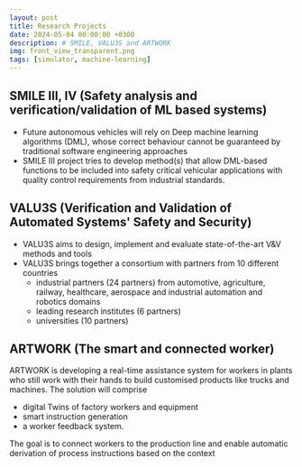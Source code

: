 ```yaml
---
layout: post
title: Research Projects
date: 2024-05-04 00:00:00 +0300
description: # SMILE, VALU3S and ARTWORK​
img: front_view_transparent.png
tags: [simulator, machine-learning]
---
```



## SMILE III, IV (Safety analysis and verification/validation of ML based systems)

- Future autonomous vehicles will rely on Deep machine learning algorithms (DML), whose correct behaviour cannot be guaranteed by traditional software engineering approaches ​
- SMILE III project tries to develop method(s) that allow DML-based functions to be included into safety critical vehicular applications with quality control requirements from industrial standards.​

## VALU3S (Verification and Validation of Automated Systems' Safety and Security​)

- VALU3S aims to design, implement and evaluate state-of-the-art V&V methods and tools​
- VALU3S brings together a consortium with partners from 10 different countries​
    - industrial partners (24 partners) from automotive, agriculture, railway, healthcare, aerospace and industrial automation and robotics domains ​
    - leading research institutes (6 partners) ​
    - universities (10 partners) ​


## ARTWORK​ (The smart and connected worker)
ARTWORK is developing a real-time assistance system for workers in plants who still work with their hands to build customised products like trucks and machines.​
The solution will comprise ​

- digital Twins of factory workers and equipment​
- smart instruction generation​
- a worker feedback system.​

The goal is to connect workers to the production line and enable automatic derivation of process instructions based on the context​
